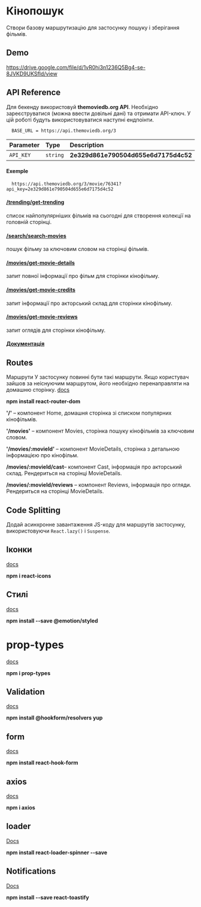 # Кінопошук

Створи базову маршрутизацію для застосунку пошуку і зберігання фільмів.

## Demo

https://drive.google.com/file/d/1vR0hi3n1236Q5Bg4-se-8JVKD9UKSfId/view

## API Reference

Для бекенду використовуй **themoviedb.org API**. Необхідно зареєструватися
(можна ввести довільні дані) та отримати API-ключ. У цій роботі будуть
використовуватися наступні ендпоінти.

```http
  BASE_URL = https://api.themoviedb.org/3
```

| Parameter | Type     | Description                          |
| :-------- | :------- | :----------------------------------- |
| `API_KEY` | `string` | **2e329d861e790504d655e6d7175d4c52** |

#### Exemple

```http
  https://api.themoviedb.org/3/movie/76341?api_key=2e329d861e790504d655e6d7175d4c52
```

#### [/trending/get-trending](https://developers.themoviedb.org/3/trending/get-trending)

список найпопулярніших фільмів на сьогодні для створення колекції на головній
сторінці.

#### [/search/search-movies](https://developers.themoviedb.org/3/search/search-movies)

пошук фільму за ключовим словом на сторінці фільмів.

#### [/movies/get-movie-details](https://developers.themoviedb.org/3/movies/get-movie-details)

запит повної інформації про фільм для сторінки кінофільму.

#### [/movies/get-movie-credits](https://developers.themoviedb.org/3/movies/get-movie-credits)

запит інформації про акторський склад для сторінки кінофільму.

#### [/movies/get-movie-reviews](https://developers.themoviedb.org/3/movies/get-movie-reviews)

запит оглядів для сторінки кінофільму.

#### [Документація](https://developers.themoviedb.org/3/getting-started/introduction)

## Routes

Маршрути У застосунку повинні бути такі маршрути. Якщо користувач зайшов за
неіснуючим маршрутом, його необхідно перенаправляти на домашню сторінку.
[docs](https://v5.reactrouter.com/web/example/basic)

**npm install react-router-dom**

**'/'** – компонент Home, домашня сторінка зі списком популярних кінофільмів.

**'/movies'** – компонент Movies, сторінка пошуку кінофільмів за ключовим
словом.

**'/movies/:movieId'** – компонент MovieDetails, сторінка з детальною
інформацією про кінофільм.

**/movies/:movieId/cast**– компонент Cast, інформація про акторський склад.
Рендериться на сторінці MovieDetails.

**/movies/:movieId/reviews** – компонент Reviews, інформація про огляди.
Рендериться на сторінці MovieDetails.

## Code Splitting

Додай асинхронне завантаження JS-коду для маршрутів застосунку, використовуючи
`React.lazy()` і `Suspense`.

## Іконки

[docs](https://react-icons.github.io/react-icons/)

**npm i react-icons**

## Стилі

[docs](https://emotion.sh/docs/install)

**npm install --save @emotion/styled**

# prop-types

[docs](https://github.com/facebook/prop-types)

**npm i prop-types**

## Validation

[docs](https://react-hook-form.com/get-started#Applyvalidation)

**npm install @hookform/resolvers yup**

## form

[docs](https://react-hook-form.com/)

**npm install react-hook-form**

## axios

[docs](https://www.npmjs.com/package/axios)

**npm i axios**


## loader
[Docs](https://mhnpd.github.io/react-loader-spinner/docs/intro)

**npm install react-loader-spinner --save**

## Notifications

[Docs](https://github.com/fkhadra/react-toastify)

**npm install --save react-toastify**